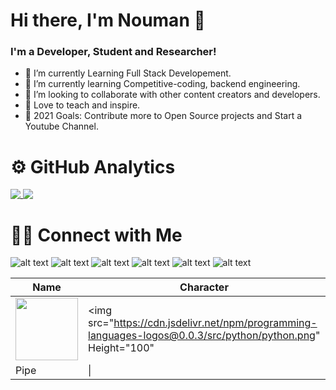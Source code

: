 # Hi there, I'm Nouman 👋

### I'm a Developer, Student and Researcher!

* 🔭 I’m currently Learning Full Stack Developement.
* 🌱 I’m currently learning Competitive-coding, backend engineering.
* 👯 I’m looking to collaborate with other content creators and developers.
* 📢 Love to teach and inspire.
* 🥅 2021 Goals: Contribute more to Open Source projects and Start a Youtube Channel.


# ⚙️ GitHub Analytics

<a href="https://github.com/anuraghazra/github-readme-stats">
  <img align="Top" src="https://github-readme-stats.vercel.app/api?username=Nouman945&show_icons=true&theme=gruvbox" />
</a>
<a href="https://github.com/anuraghazra/convoychat">
  <img align="Top" src="https://github-readme-stats.vercel.app/api/top-langs/?username=anuraghazra&layout=compact&https://github.com/anuraghazra/github-readme-stats" />
</a>

# 🤝🏻 Connect with Me

![alt text][1.1]
![alt text][2.1]
![alt text][3.1]
![alt text][4.1]
![alt text][5.1]
![alt text][6.1]

<!-- icons with padding -->

[1.1]: http://i.imgur.com/tXSoThF.png (twitter icon with padding)
[2.1]: http://i.imgur.com/P3YfQoD.png (facebook icon with padding)
[3.1]: http://i.imgur.com/yCsTjba.png (google plus icon with padding)
[4.1]: http://i.imgur.com/YckIOms.png (tumblr icon with padding)
[5.1]: http://i.imgur.com/1AGmwO3.png (dribbble icon with padding)
[6.1]: http://i.imgur.com/0o48UoR.png (github icon with padding)



| Name     | Character |
| ---      | ---       |
|<img src="https://cdn.jsdelivr.net/npm/programming-languages-logos/src/javascript/javascript.png" height="100"> | <img src="https://cdn.jsdelivr.net/npm/programming-languages-logos@0.0.3/src/python/python.png" Height="100"|
| Pipe     | \|        |
